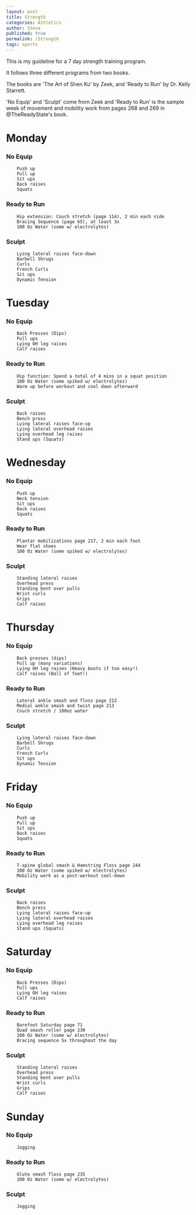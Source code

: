 ```yaml
---
layout: post
title: Strength
categories: Athletics
author: Steve
published: true
permalink: /Strength
tags: sports
---
```



This is my guideline for a 7 day strength training program. 

It follows three different programs from two books.    

The books are 'The Art of Shen Ku' by Zeek, and 'Ready to Run' by Dr. Kelly Starrett.

'No Equip' and 'Sculpt' come from Zeek and 'Ready to Run' is the sample week of movement and mobility work from pages 268 and 269 in @TheReadyState's book. 



# Monday

### 	No Equip 

        Push up
        Pull up
        Sit ups
        Back raises
        Squats 

### 	Ready to Run
        Hip extension: Couch stretch (page 114), 2 min each side 
        Bracing Sequence (page 65), at least 3x 
        100 Oz Water (some w/ electrolytes) 

### 	Sculpt
        Lying lateral raises face-down
        Barbell Shrugs
        Curls
        French Curls
        Sit ups
        Dynamic Tension



# Tuesday

### 	No Equip 

        Back Presses (Dips)
        Pull ups
        Lying OH leg raises
        Calf raises 

### 	Ready to Run
        Hip function: Spend a total of 4 mins in a squat position 
        100 Oz Water (some spiked w/ electrolytes)
        Warm up before workout and cool down afterward 

### 	Sculpt
        Back raises
        Bench press
        Lying lateral raises face-up
        Lying lateral overhead raises
        Lying overhead leg raises
        Stand ups (Squats)



# Wednesday

### 	No Equip 

        Push up
        Neck tension 
        Sit ups
        Back raises
        Squats 

### 	Ready to Run

        Plantar mobilizations page 217, 2 min each foot 
        Wear flat shoes  
        100 Oz Water (some spiked w/ electrolytes) 

### 	Sculpt

        Standing lateral raises
        Overhead press
        Standing bent over pulls 
        Wrist curls
        Grips
        Calf raises



# Thursday

### 	No Equip 

        Back presses (dips)
        Pull up (many variations)
        Lying OH leg raises (Heavy boots if too easy!) 
        Calf raises (Ball of foot!) 

### 	Ready to Run

        Lateral ankle smash and floss page 212  
        Medial ankle smash and twist page 213 
        Couch stretch / 100oz water  

### 	Sculpt

        Lying lateral raises face-down
        Barbell Shrugs
        Curls
        French Curls
        Sit ups
        Dynamic Tension



# Friday

### 	No Equip 

        Push up
        Pull up
        Sit ups
        Back raises
        Squats 

### 	Ready to Run

        T-spine global smash & Hamstring Floss page 244
        100 Oz Water (some spiked w/ electrolytes) 
        Mobility work as a post-workout cool-down

### 	Sculpt

        Back raises
        Bench press
        Lying lateral raises face-up
        Lying lateral overhead raises
        Lying overhead leg raises
        Stand ups (Squats)



# Saturday

### 	No Equip 

        Back Presses (Dips)
        Pull ups
        Lying OH leg raises
        Calf raises 

### 	Ready to Run

        Barefoot Saturday page 71
        Quad smash roller page 230 
        100 Oz Water (some w/ electrolytes)
        Bracing sequence 5x throughout the day    

### 	Sculpt

        Standing lateral raises
        Overhead press
        Standing bent over pulls 
        Wrist curls
        Grips
        Calf raises



# Sunday

### 	No Equip 

    	Jogging

### 	Ready to Run

    	Glute smash floss page 235
        100 Oz Water (some w/ electrolytes)
        

### 	Sculpt

    	Jogging 

